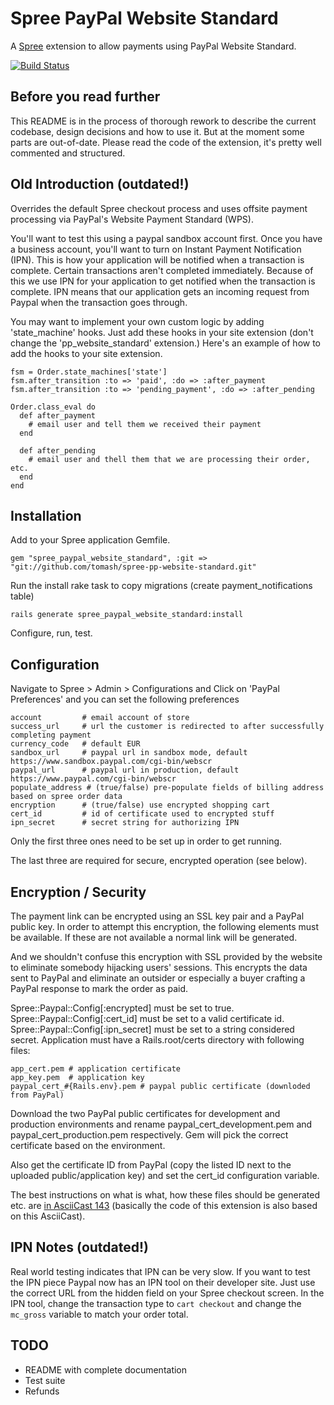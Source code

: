# Spree PayPal Website Standard

A [Spree](http://spreecommerce.com) extension to allow payments using PayPal Website Standard.

[![Build Status](https://secure.travis-ci.org/buddhi-desilva/spree-pp-website-standard.png)](http://travis-ci.org/buddhi-desilva/spree-pp-website-standard)

## Before you read further

This README is in the process of thorough rework to describe the current codebase, design decisions and how to use it. But at the moment some parts are out-of-date. Please read the code of the extension, it's pretty well commented and structured. 

## Old Introduction (outdated!)

Overrides the default Spree checkout process and uses offsite payment processing via PayPal's Website Payment Standard (WPS).  

You'll want to test this using a paypal sandbox account first.  Once you have a business account, you'll want to turn on Instant Payment Notification (IPN).  This is how your application will be notified when a transaction is complete.  Certain transactions aren't completed immediately.  Because of this we use IPN for your application to get notified when the transaction is complete.  IPN means that our application gets an incoming request from Paypal when the transaction goes through.  

You may want to implement your own custom logic by adding 'state_machine' hooks.  Just add these hooks in your site extension (don't change the 'pp_website_standard' extension.) Here's an example of how to add the hooks to your site extension.


    fsm = Order.state_machines['state']  
    fsm.after_transition :to => 'paid', :do => :after_payment
    fsm.after_transition :to => 'pending_payment', :do => :after_pending  
    
    Order.class_eval do  
      def after_payment
        # email user and tell them we received their payment
      end
      
      def after_pending
        # email user and thell them that we are processing their order, etc.
      end
    end


## Installation 

Add to your Spree application Gemfile.

    gem "spree_paypal_website_standard", :git => "git://github.com/tomash/spree-pp-website-standard.git"

Run the install rake task to copy migrations (create payment_notifications table)

    rails generate spree_paypal_website_standard:install

Configure, run, test.


## Configuration

Navigate to Spree > Admin > Configurations and Click on 'PayPal Preferences' and you can set the following preferences

    account         # email account of store
    success_url     # url the customer is redirected to after successfully completing payment
    currency_code   # default EUR
    sandbox_url     # paypal url in sandbox mode, default https://www.sandbox.paypal.com/cgi-bin/webscr
    paypal_url      # paypal url in production, default https://www.paypal.com/cgi-bin/webscr
    populate_address # (true/false) pre-populate fields of billing address based on spree order data
    encryption      # (true/false) use encrypted shopping cart
    cert_id         # id of certificate used to encrypted stuff
    ipn_secret      # secret string for authorizing IPN

Only the first three ones need to be set up in order to get running. 

The last three are required for secure, encrypted operation (see below).

## Encryption / Security

The payment link can be encrypted using an SSL key pair and a PayPal public key. In order to attempt this encryption, the following elements must be available. If these are not available a normal link will be generated.

And we shouldn't confuse this encryption with SSL provided by the website to eliminate somebody hijacking users' sessions. This encrypts the data sent to PayPal and eliminate an outsider or especially a buyer crafting a PayPal response to mark the order as paid.

Spree::Paypal::Config[:encrypted] must be set to true.
Spree::Paypal::Config[:cert_id] must be set to a valid certificate id.
Spree::Paypal::Config[:ipn_secret] must be set to a string considered secret.
Application must have a Rails.root/certs directory with following files:

    app_cert.pem # application certificate
    app_key.pem  # application key
    paypal_cert_#{Rails.env}.pem # paypal public certificate (downloded from PayPal)

Download the two PayPal public certificates for development and production environments and rename paypal_cert_development.pem and paypal_cert_production.pem respectively. Gem will pick the correct certificate based on the environment.

Also get the certificate ID from PayPal (copy the listed ID next to the uploaded public/application key) and set the cert_id configuration variable.

The best instructions on what is what, how these files should be generated etc. are [in AsciiCast 143](http://asciicasts.com/episodes/143-paypal-security) (basically the code of this extension is also based on this AsciiCast). 

## IPN Notes (outdated!)

Real world testing indicates that IPN can be very slow.  If you want to test the IPN piece Paypal now has an IPN tool on their developer site.  Just use the correct URL from the hidden field on your Spree checkout screen.  In the IPN tool, change the transaction type to `cart checkout` and change the `mc_gross` variable to match your order total.


## TODO

* README with complete documentation
* Test suite
* Refunds
